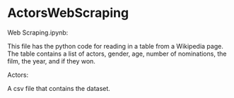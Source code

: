 # ActorsWebScraping
Web Scraping.ipynb:

This file has the python code for reading in a table from a Wikipedia page. The table contains a list of actors, gender, age, number of nominations, the film, the year, and if they won. 

Actors:

A csv file that contains the dataset. 
